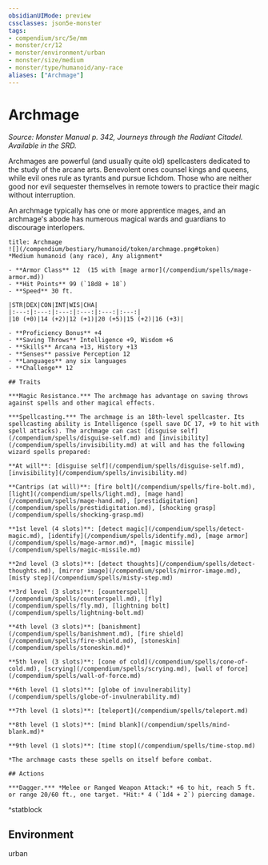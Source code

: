 ```yaml
---
obsidianUIMode: preview
cssclasses: json5e-monster
tags:
- compendium/src/5e/mm
- monster/cr/12
- monster/environment/urban
- monster/size/medium
- monster/type/humanoid/any-race
aliases: ["Archmage"]
---
```

# Archmage
*Source: Monster Manual p. 342, Journeys through the Radiant Citadel. Available in the SRD.*  

Archmages are powerful (and usually quite old) spellcasters dedicated to the study of the arcane arts. Benevolent ones counsel kings and queens, while evil ones rule as tyrants and pursue lichdom. Those who are neither good nor evil sequester themselves in remote towers to practice their magic without interruption.

An archmage typically has one or more apprentice mages, and an archmage's abode has numerous magical wards and guardians to discourage interlopers.

```ad-statblock
title: Archmage
![](/compendium/bestiary/humanoid/token/archmage.png#token)
*Medium humanoid (any race), Any alignment*

- **Armor Class** 12  (15 with [mage armor](/compendium/spells/mage-armor.md))
- **Hit Points** 99 (`18d8 + 18`)
- **Speed** 30 ft.

|STR|DEX|CON|INT|WIS|CHA|
|:---:|:---:|:---:|:---:|:---:|:---:|
|10 (+0)|14 (+2)|12 (+1)|20 (+5)|15 (+2)|16 (+3)|

- **Proficiency Bonus** +4
- **Saving Throws** Intelligence +9, Wisdom +6
- **Skills** Arcana +13, History +13
- **Senses** passive Perception 12
- **Languages** any six languages
- **Challenge** 12

## Traits

***Magic Resistance.*** The archmage has advantage on saving throws against spells and other magical effects.

***Spellcasting.*** The archmage is an 18th-level spellcaster. Its spellcasting ability is Intelligence (spell save DC 17, +9 to hit with spell attacks). The archmage can cast [disguise self](/compendium/spells/disguise-self.md) and [invisibility](/compendium/spells/invisibility.md) at will and has the following wizard spells prepared:

**At will**: [disguise self](/compendium/spells/disguise-self.md), [invisibility](/compendium/spells/invisibility.md)

**Cantrips (at will)**: [fire bolt](/compendium/spells/fire-bolt.md), [light](/compendium/spells/light.md), [mage hand](/compendium/spells/mage-hand.md), [prestidigitation](/compendium/spells/prestidigitation.md), [shocking grasp](/compendium/spells/shocking-grasp.md)

**1st level (4 slots)**: [detect magic](/compendium/spells/detect-magic.md), [identify](/compendium/spells/identify.md), [mage armor](/compendium/spells/mage-armor.md)*, [magic missile](/compendium/spells/magic-missile.md)

**2nd level (3 slots)**: [detect thoughts](/compendium/spells/detect-thoughts.md), [mirror image](/compendium/spells/mirror-image.md), [misty step](/compendium/spells/misty-step.md)

**3rd level (3 slots)**: [counterspell](/compendium/spells/counterspell.md), [fly](/compendium/spells/fly.md), [lightning bolt](/compendium/spells/lightning-bolt.md)

**4th level (3 slots)**: [banishment](/compendium/spells/banishment.md), [fire shield](/compendium/spells/fire-shield.md), [stoneskin](/compendium/spells/stoneskin.md)*

**5th level (3 slots)**: [cone of cold](/compendium/spells/cone-of-cold.md), [scrying](/compendium/spells/scrying.md), [wall of force](/compendium/spells/wall-of-force.md)

**6th level (1 slots)**: [globe of invulnerability](/compendium/spells/globe-of-invulnerability.md)

**7th level (1 slots)**: [teleport](/compendium/spells/teleport.md)

**8th level (1 slots)**: [mind blank](/compendium/spells/mind-blank.md)*

**9th level (1 slots)**: [time stop](/compendium/spells/time-stop.md)

*The archmage casts these spells on itself before combat.

## Actions

***Dagger.*** *Melee or Ranged Weapon Attack:* +6 to hit, reach 5 ft. or range 20/60 ft., one target. *Hit:* 4 (`1d4 + 2`) piercing damage.
```
^statblock

## Environment

urban